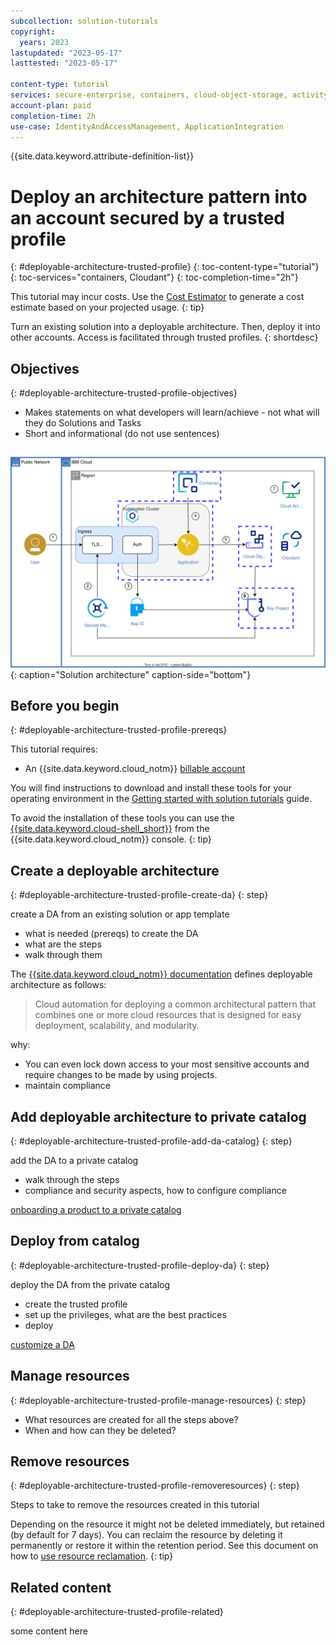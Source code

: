 ```yaml
---
subcollection: solution-tutorials
copyright:
  years: 2023
lastupdated: "2023-05-17"
lasttested: "2023-05-17"

content-type: tutorial
services: secure-enterprise, containers, cloud-object-storage, activity-tracker, Registry, secrets-manager, appid, Cloudant
account-plan: paid
completion-time: 2h
use-case: IdentityAndAccessManagement, ApplicationIntegration
---
```


{{site.data.keyword.attribute-definition-list}}

# Deploy an architecture pattern into an account secured by a trusted profile
{: #deployable-architecture-trusted-profile}
{: toc-content-type="tutorial"}
{: toc-services="containers, Cloudant"}
{: toc-completion-time="2h"}


This tutorial may incur costs. Use the [Cost Estimator](/estimator/review) to generate a cost estimate based on your projected usage.
{: tip}


Turn an existing solution into a deployable architecture. Then, deploy it into other accounts. Access is facilitated through trusted profiles.
{: shortdesc}

## Objectives
{: #deployable-architecture-trusted-profile-objectives}

* Makes statements on what developers will learn/achieve - not what will they do Solutions and Tasks
* Short and informational (do not use sentences)



![Architecture](images/solution67-cbr-enhanced-security/architecture-e2e-security-cbr.svg){: caption="Solution architecture" caption-side="bottom"}


## Before you begin
{: #deployable-architecture-trusted-profile-prereqs}

This tutorial requires:
* An {{site.data.keyword.cloud_notm}} [billable account](/docs/account?topic=account-accounts)

You will find instructions to download and install these tools for your operating environment in the [Getting started with solution tutorials](/docs/solution-tutorials?topic=solution-tutorials-tutorials) guide.


To avoid the installation of these tools you can use the [{{site.data.keyword.cloud-shell_short}}](/shell) from the {{site.data.keyword.cloud_notm}} console.
{: tip}




## Create a deployable architecture
{: #deployable-architecture-trusted-profile-create-da}
{: step}

create a DA from an existing solution or app template
- what is needed (prereqs) to create the DA
- what are the steps
- walk through them

The [{{site.data.keyword.cloud_notm}} documentation](/docs/secure-enterprise?topic=secure-enterprise-understanding-projects) defines deployable architecture as follows:
> Cloud automation for deploying a common architectural pattern that combines one or more cloud resources that is designed for easy deployment, scalability, and modularity.


why:
- You can even lock down access to your most sensitive accounts and require changes to be made by using projects.
- maintain compliance





## Add deployable architecture to private catalog
{: #deployable-architecture-trusted-profile-add-da-catalog}
{: step}

add the DA to a private catalog
- walk through the steps
- compliance and security aspects, how to configure compliance

[onboarding a product to a private catalog](/docs/secure-enterprise?topic=secure-enterprise-manifest&interface=ui)


## Deploy from catalog
{: #deployable-architecture-trusted-profile-deploy-da}
{: step}

deploy the DA from the private catalog
- create the trusted profile
- set up the privileges, what are the best practices
- deploy

[customize a DA](/docs/secure-enterprise?topic=secure-enterprise-customize-from-catalog)


## Manage resources
{: #deployable-architecture-trusted-profile-manage-resources}
{: step}

- What resources are created for all the steps above?
- When and how can they be deleted?



## Remove resources
{: #deployable-architecture-trusted-profile-removeresources}
{: step}

Steps to take to remove the resources created in this tutorial

Depending on the resource it might not be deleted immediately, but retained (by default for 7 days). You can reclaim the resource by deleting it permanently or restore it within the retention period. See this document on how to [use resource reclamation](/docs/account?topic=account-resource-reclamation).
{: tip}


## Related content
{: #deployable-architecture-trusted-profile-related}

some content here